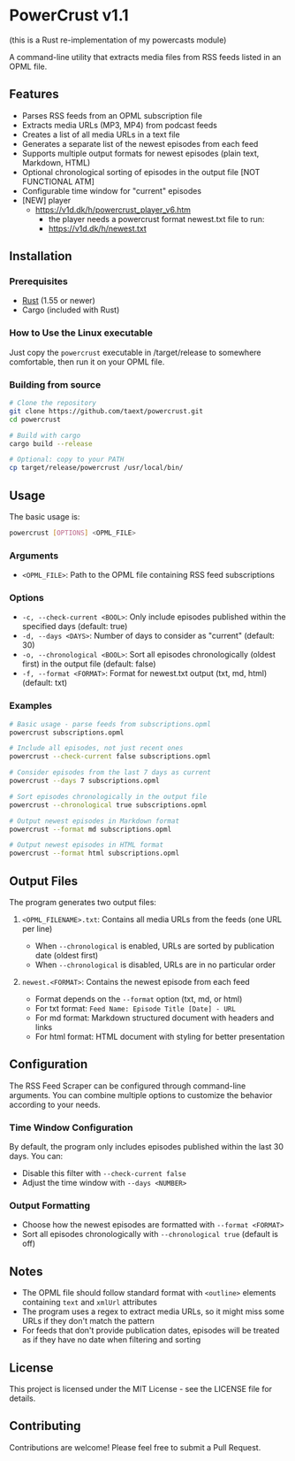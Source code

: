 # PowerCrust v1.1
(this is a Rust re-implementation of my powercasts module)

A command-line utility that extracts media files from RSS feeds listed in an OPML file.

## Features

- Parses RSS feeds from an OPML subscription file
- Extracts media URLs (MP3, MP4) from podcast feeds
- Creates a list of all media URLs in a text file
- Generates a separate list of the newest episodes from each feed
- Supports multiple output formats for newest episodes (plain text, Markdown, HTML)
- Optional chronological sorting of episodes in the output file [NOT FUNCTIONAL ATM]
- Configurable time window for "current" episodes
- [NEW] player
   - https://v1d.dk/h/powercrust_player_v6.htm
      - the player needs a powercrust format newest.txt file to run:
      - https://v1d.dk/h/newest.txt

## Installation

### Prerequisites

- [Rust](https://www.rust-lang.org/tools/install) (1.55 or newer)
- Cargo (included with Rust)

### How to Use the Linux executable

Just copy the `powercrust` executable in /target/release to somewhere comfortable, then run it on your OPML file.

### Building from source

```bash
# Clone the repository
git clone https://github.com/taext/powercrust.git
cd powercrust

# Build with cargo
cargo build --release

# Optional: copy to your PATH
cp target/release/powercrust /usr/local/bin/
```

## Usage

The basic usage is:

```bash
powercrust [OPTIONS] <OPML_FILE>
```

### Arguments

- `<OPML_FILE>`: Path to the OPML file containing RSS feed subscriptions

### Options

- `-c, --check-current <BOOL>`: Only include episodes published within the specified days (default: true)
- `-d, --days <DAYS>`: Number of days to consider as "current" (default: 30)
- `-o, --chronological <BOOL>`: Sort all episodes chronologically (oldest first) in the output file (default: false)
- `-f, --format <FORMAT>`: Format for newest.txt output (txt, md, html) (default: txt)

### Examples

```bash
# Basic usage - parse feeds from subscriptions.opml
powercrust subscriptions.opml

# Include all episodes, not just recent ones
powercrust --check-current false subscriptions.opml

# Consider episodes from the last 7 days as current
powercrust --days 7 subscriptions.opml

# Sort episodes chronologically in the output file
powercrust --chronological true subscriptions.opml

# Output newest episodes in Markdown format
powercrust --format md subscriptions.opml

# Output newest episodes in HTML format
powercrust --format html subscriptions.opml
```

## Output Files

The program generates two output files:

1. `<OPML_FILENAME>.txt`: Contains all media URLs from the feeds (one URL per line)
   - When `--chronological` is enabled, URLs are sorted by publication date (oldest first)
   - When `--chronological` is disabled, URLs are in no particular order

2. `newest.<FORMAT>`: Contains the newest episode from each feed
   - Format depends on the `--format` option (txt, md, or html)
   - For txt format: `Feed Name: Episode Title [Date] - URL`
   - For md format: Markdown structured document with headers and links
   - For html format: HTML document with styling for better presentation

## Configuration

The RSS Feed Scraper can be configured through command-line arguments. You can combine multiple options to customize the behavior according to your needs.

### Time Window Configuration

By default, the program only includes episodes published within the last 30 days. You can:

- Disable this filter with `--check-current false`
- Adjust the time window with `--days <NUMBER>`

### Output Formatting

- Choose how the newest episodes are formatted with `--format <FORMAT>`
- Sort all episodes chronologically with `--chronological true` (default is off)

## Notes

- The OPML file should follow standard format with `<outline>` elements containing `text` and `xmlUrl` attributes
- The program uses a regex to extract media URLs, so it might miss some URLs if they don't match the pattern
- For feeds that don't provide publication dates, episodes will be treated as if they have no date when filtering and sorting

## License

This project is licensed under the MIT License - see the LICENSE file for details.

## Contributing

Contributions are welcome! Please feel free to submit a Pull Request.
